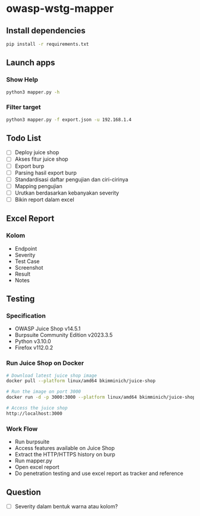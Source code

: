 # owasp-wstg-mapper

## Install dependencies

```bash
pip install -r requirements.txt
```

## Launch apps

### Show Help

```bash
python3 mapper.py -h
```

### Filter target

```bash
python3 mapper.py -f export.json -u 192.168.1.4
```

## Todo List
- [ ] Deploy juice shop
- [ ] Akses fitur juice shop
- [ ] Export burp
- [ ] Parsing hasil export burp
- [ ] Standardisasi daftar pengujian dan ciri-cirinya
- [ ] Mapping pengujian
- [ ] Urutkan berdasarkan kebanyakan severity
- [ ] Bikin report dalam excel

## Excel Report

### Kolom
- Endpoint
- Severity
- Test Case
- Screenshot
- Result
- Notes

## Testing

### Specification
- OWASP Juice Shop v14.5.1
- Burpsuite Community Edition v2023.3.5
- Python v3.10.0
- Firefox v112.0.2

### Run Juice Shop on Docker

```bash
# Download latest juice shop image
docker pull --platform linux/amd64 bkimminich/juice-shop

# Run the image on port 3000
docker run -d -p 3000:3000 --platform linux/amd64 bkimminich/juice-shop

# Access the juice shop
http://localhost:3000
```

### Work Flow
- Run burpsuite
- Access features available on Juice Shop
- Extract the HTTP/HTTPS history on burp
- Run mapper.py
- Open excel report
- Do penetration testing and use excel report as tracker and reference

## Question
- [ ] Severity dalam bentuk warna atau kolom?

